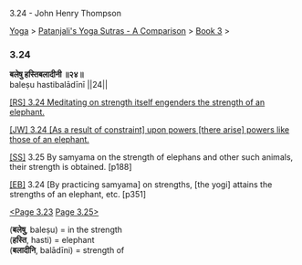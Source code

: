3.24 - John Henry Thompson 

[Yoga](../../../yoga.html)‎ > ‎[Patanjali's Yoga Sutras - A Comparison](../../patanjani.html)‎ > ‎[Book 3](../book-3.html)‎ > ‎

### 3.24

**बलेषु हस्तिबलादीनी ॥२४॥**  
baleṣu hastibalādīnī ||24||  
  
  
[\[RS\] 3.24 Meditating on strength itself engenders the strength of an elephant.](http://www.ashtangayoga.info/philosophy/yoga-sutra-patanjali/chapter-3/item/baleshu-hastibaladini-24/)  
  
[\[JW\] 3.24 \[As a result of constraint\] upon powers \[there arise\] powers like those of an elephant.](http://books.google.com/books?id=YzFImjtOxUwC&pg=PA253&ci=79%2C639%2C752%2C69&source=bookclip)  
  
[\[SS\]](http://www.amazon.com/Yoga-Sutras-Patanjali-Commentary-Satchidananda/dp/0932040381) 3.25 By samyama on the strength of elephans and other such animals, their strength is obtained. \[p188\]  
  
[\[EB\]](http://www.amazon.com/Yoga-Sutras-Patanjali-Translation-Commentary/dp/0865477361/ref=sr_1_1?ie=UTF8&s=books&qid=1250508322&sr=1-1) 3.24 \[By practicing samyama\] on strengths, \[the yogi\] attains the strengths of an elephant, etc. \[p351\]  
  
  
[<Page 3.23](323.html)  [Page 3.25>](325.html)  
  
  

(**बलेषु**, baleṣu) = in the strength  
(**हस्ति**, hasti) = elephant  
(**बलादीनि**, balādīni) = strength of

